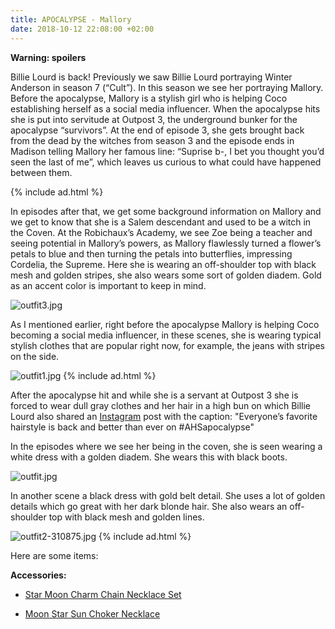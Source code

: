 ```yaml
---
title: APOCALYPSE - Mallory
date: 2018-10-12 22:08:00 +02:00
---
```


**Warning: spoilers**

Billie Lourd is back! Previously we saw Billie Lourd portraying Winter Anderson in season 7 (“Cult”). In this season we see her portraying Mallory. Before the apocalypse, Mallory is a stylish girl who is helping Coco establishing herself as a social media influencer. When the apocalypse hits she is put into servitude at Outpost 3, the underground bunker for the apocalypse  “survivors”. At the end of episode 3, she gets brought back from the dead by the witches from season 3 and the episode ends in Madison telling Mallory her famous line:  “Suprise b-, I bet you thought you’d seen the last of me”, which leaves us curious to what could have happened between them.

{% include ad.html %}

In episodes after that, we get some background information on Mallory and we get to know that she is a Salem descendant and used to be a witch in the Coven. At the Robichaux’s Academy, we see Zoe being a teacher and seeing potential in Mallory’s powers, as Mallory flawlessly turned a flower’s petals to blue and then turning the petals into butterflies, impressing Cordelia, the Supreme. Here she is wearing an off-shoulder top with black mesh and golden stripes, she also wears some sort of golden diadem. Gold as an accent color is important to keep in mind.

![outfit3.jpg](/uploads/outfit3.jpg)

As I mentioned earlier, right before the apocalypse Mallory is helping Coco becoming a social media influencer, in these scenes, she is wearing typical stylish clothes that are popular right now, for example, the jeans with stripes on the side.

![outfit1.jpg](/uploads/outfit1.jpg)
{% include ad.html %}

After the apocalypse hit and while she is a servant at Outpost 3 she is forced to wear dull gray clothes and her hair in a high bun on which Billie Lourd also shared an [Instagram](https://www.instagram.com/p/Boe4rsZFdiK/?hl=en&taken-by=praisethelourd) post with the caption: "Everyone’s favorite hairstyle is back and better than ever on #AHSapocalypse"

In the episodes where we see her being in the coven, she is seen wearing a white dress with a golden diadem. She wears this with black boots.

![outfit.jpg](/uploads/outfit.jpg)

In another scene a black dress with gold belt detail. She uses a lot of golden details which go great with her dark blonde hair. She also wears an off-shoulder top with black mesh and golden lines.

![outfit2-310875.jpg](/uploads/outfit2-310875.jpg)
{% include ad.html %}

Here are some items:

**Accessories:**

* [Star Moon Charm Chain Necklace Set](https://www.zaful.com/star-moon-charm-chain-necklace-set-p_464758.html)

* [Moon Star Sun Choker Necklace](https://www.zaful.com/multi-layered-moon-star-sun-choker-necklace-p_573645.html)